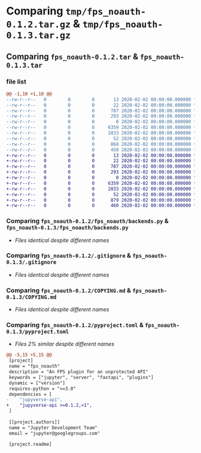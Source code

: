 # Comparing `tmp/fps_noauth-0.1.2.tar.gz` & `tmp/fps_noauth-0.1.3.tar.gz`

## Comparing `fps_noauth-0.1.2.tar` & `fps_noauth-0.1.3.tar`

### file list

```diff
@@ -1,10 +1,10 @@
--rw-r--r--   0        0        0       13 2020-02-02 00:00:00.000000 fps_noauth-0.1.2/MANIFEST.in
--rw-r--r--   0        0        0       22 2020-02-02 00:00:00.000000 fps_noauth-0.1.2/fps_noauth/__init__.py
--rw-r--r--   0        0        0      787 2020-02-02 00:00:00.000000 fps_noauth-0.1.2/fps_noauth/backends.py
--rw-r--r--   0        0        0      293 2020-02-02 00:00:00.000000 fps_noauth-0.1.2/fps_noauth/main.py
--rw-r--r--   0        0        0        0 2020-02-02 00:00:00.000000 fps_noauth-0.1.2/fps_noauth/py.typed
--rw-r--r--   0        0        0     6359 2020-02-02 00:00:00.000000 fps_noauth-0.1.2/.gitignore
--rw-r--r--   0        0        0     2833 2020-02-02 00:00:00.000000 fps_noauth-0.1.2/COPYING.md
--rw-r--r--   0        0        0       52 2020-02-02 00:00:00.000000 fps_noauth-0.1.2/README.md
--rw-r--r--   0        0        0      868 2020-02-02 00:00:00.000000 fps_noauth-0.1.2/pyproject.toml
--rw-r--r--   0        0        0      450 2020-02-02 00:00:00.000000 fps_noauth-0.1.2/PKG-INFO
+-rw-r--r--   0        0        0       13 2020-02-02 00:00:00.000000 fps_noauth-0.1.3/MANIFEST.in
+-rw-r--r--   0        0        0       22 2020-02-02 00:00:00.000000 fps_noauth-0.1.3/fps_noauth/__init__.py
+-rw-r--r--   0        0        0      787 2020-02-02 00:00:00.000000 fps_noauth-0.1.3/fps_noauth/backends.py
+-rw-r--r--   0        0        0      293 2020-02-02 00:00:00.000000 fps_noauth-0.1.3/fps_noauth/main.py
+-rw-r--r--   0        0        0        0 2020-02-02 00:00:00.000000 fps_noauth-0.1.3/fps_noauth/py.typed
+-rw-r--r--   0        0        0     6359 2020-02-02 00:00:00.000000 fps_noauth-0.1.3/.gitignore
+-rw-r--r--   0        0        0     2833 2020-02-02 00:00:00.000000 fps_noauth-0.1.3/COPYING.md
+-rw-r--r--   0        0        0       52 2020-02-02 00:00:00.000000 fps_noauth-0.1.3/README.md
+-rw-r--r--   0        0        0      879 2020-02-02 00:00:00.000000 fps_noauth-0.1.3/pyproject.toml
+-rw-r--r--   0        0        0      460 2020-02-02 00:00:00.000000 fps_noauth-0.1.3/PKG-INFO
```

### Comparing `fps_noauth-0.1.2/fps_noauth/backends.py` & `fps_noauth-0.1.3/fps_noauth/backends.py`

 * *Files identical despite different names*

### Comparing `fps_noauth-0.1.2/.gitignore` & `fps_noauth-0.1.3/.gitignore`

 * *Files identical despite different names*

### Comparing `fps_noauth-0.1.2/COPYING.md` & `fps_noauth-0.1.3/COPYING.md`

 * *Files identical despite different names*

### Comparing `fps_noauth-0.1.2/pyproject.toml` & `fps_noauth-0.1.3/pyproject.toml`

 * *Files 2% similar despite different names*

```diff
@@ -5,15 +5,15 @@
 [project]
 name = "fps_noauth"
 description = "An FPS plugin for an unprotected API"
 keywords = ["jupyter", "server", "fastapi", "plugins"]
 dynamic = ["version"]
 requires-python = ">=3.8"
 dependencies = [
-    "jupyverse-api",
+    "jupyverse-api >=0.1.2,<1",
 ]
 
 [[project.authors]]
 name = "Jupyter Development Team"
 email = "jupyter@googlegroups.com"
 
 [project.readme]
```

